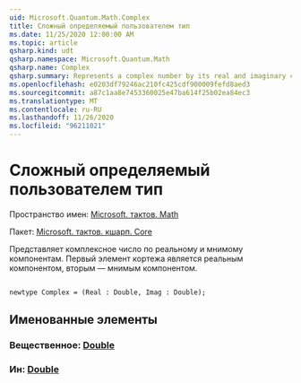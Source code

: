 ```yaml
---
uid: Microsoft.Quantum.Math.Complex
title: Сложный определяемый пользователем тип
ms.date: 11/25/2020 12:00:00 AM
ms.topic: article
qsharp.kind: udt
qsharp.namespace: Microsoft.Quantum.Math
qsharp.name: Complex
qsharp.summary: Represents a complex number by its real and imaginary components. The first element of the tuple is the real component, the second one - the imaginary component.
ms.openlocfilehash: e0203df79246ac210fc425cdf900009fefd8aed3
ms.sourcegitcommit: a87c1aa8e7453360025e47ba614f25b02ea84ec3
ms.translationtype: MT
ms.contentlocale: ru-RU
ms.lasthandoff: 11/26/2020
ms.locfileid: "96211021"
---
```

# <a name="complex-user-defined-type"></a>Сложный определяемый пользователем тип

Пространство имен: [Microsoft. тактов. Math](xref:Microsoft.Quantum.Math)

Пакет: [Microsoft. тактов. кшарп. Core](https://nuget.org/packages/Microsoft.Quantum.QSharp.Core)


Представляет комплексное число по реальному и мнимому компонентам.
Первый элемент кортежа является реальным компонентом, вторым — мнимым компонентом.

```qsharp

newtype Complex = (Real : Double, Imag : Double);
```



## <a name="named-items"></a>Именованные элементы

### <a name="real--double"></a>Вещественное: [Double](xref:microsoft.quantum.lang-ref.double)


### <a name="imag--double"></a>Ин: [Double](xref:microsoft.quantum.lang-ref.double)

